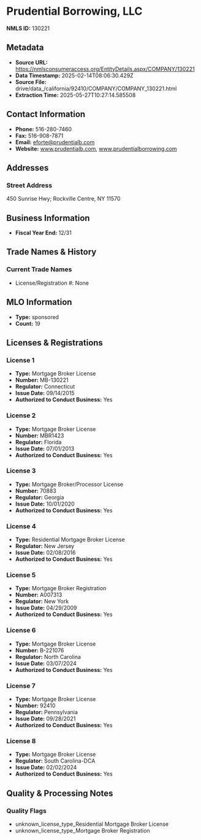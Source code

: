 # Prudential Borrowing, LLC

**NMLS ID:** 130221

## Metadata
- **Source URL:** https://nmlsconsumeraccess.org/EntityDetails.aspx/COMPANY/130221
- **Data Timestamp:** 2025-02-14T08:06:30.429Z
- **Source File:** drive/data_/california/92410/COMPANY/COMPANY_130221.html
- **Extraction Time:** 2025-05-27T10:27:14.585508

## Contact Information
- **Phone:** 516-280-7460
- **Fax:** 516-908-7871
- **Email:** eforte@prudentialb.com
- **Website:** www.prudentialb.com, www.prudentialborrowing.com

## Addresses
### Street Address
450 Sunrise Hwy; Rockville Centre, NY 11570

## Business Information
- **Fiscal Year End:** 12/31

## Trade Names & History
### Current Trade Names
- License/Registration #: None

## MLO Information
- **Type:** sponsored
- **Count:** 19

## Licenses & Registrations

### License 1
- **Type:** Mortgage Broker License
- **Number:** MB-130221
- **Regulator:** Connecticut
- **Issue Date:** 09/14/2015
- **Authorized to Conduct Business:** Yes

### License 2
- **Type:** Mortgage Broker License
- **Number:** MBR1423
- **Regulator:** Florida
- **Issue Date:** 07/01/2013
- **Authorized to Conduct Business:** Yes

### License 3
- **Type:** Mortgage Broker/Processor License
- **Number:** 70883
- **Regulator:** Georgia
- **Issue Date:** 10/01/2020
- **Authorized to Conduct Business:** Yes

### License 4
- **Type:** Residential Mortgage Broker License
- **Regulator:** New Jersey
- **Issue Date:** 02/08/2016
- **Authorized to Conduct Business:** Yes

### License 5
- **Type:** Mortgage Broker Registration
- **Number:** A007313
- **Regulator:** New York
- **Issue Date:** 04/29/2009
- **Authorized to Conduct Business:** Yes

### License 6
- **Type:** Mortgage Broker License
- **Number:** B-221076
- **Regulator:** North Carolina
- **Issue Date:** 03/07/2024
- **Authorized to Conduct Business:** Yes

### License 7
- **Type:** Mortgage Broker License
- **Number:** 92410
- **Regulator:** Pennsylvania
- **Issue Date:** 09/28/2021
- **Authorized to Conduct Business:** Yes

### License 8
- **Type:** Mortgage Broker License
- **Regulator:** South Carolina-DCA
- **Issue Date:** 02/02/2024
- **Authorized to Conduct Business:** Yes

## Quality & Processing Notes
### Quality Flags
- unknown_license_type_Residential Mortgage Broker License
- unknown_license_type_Mortgage Broker Registration
